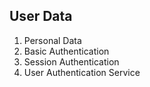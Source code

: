 ## User Data

1. Personal Data
2. Basic Authentication
3. Session Authentication
4. User Authentication Service